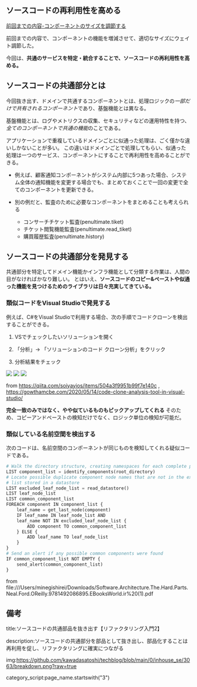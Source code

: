 

## ソースコードの再利用性を高める

[前回までの内容-コンポーネントのサイズを調節する](./3082_component_breakdown.md)

前回までの内容で、コンポーネントの機能を増減させて、適切なサイズにウェイト調節した。

今回は、**共通のサービスを特定・統合することで、ソースコードの再利用性を高める。**


## ソースコードの共通部分とは

今回抜き出す、ドメインで共通するコンポーネントとは、処理ロジックの*一部だけで共有されるコンポーネント*であり、基盤機能とは異なる。

基盤機能とは、ログやメトリクスの収集、セキュリティなどの運用特性を持つ、*全てのコンポーネントで共通の機能*のことである。

アプリケーションで重複しているドメインごとに似通った処理は、ごく僅かな違いしかないことが多い。
この違いはドメインごとで処理してもらい、似通った処理は一つのサービス、コンポーネントにすることで再利用性を高めることができる。

- 例えば、顧客通知コンポーネントがシステム内部に5つあった場合、システム全体の通知機能を変更する場合でも、まとめておくことで一回の変更で全てのコンポーネントを更新できる。

- 別の例だと、監査のために必要なコンポーネントをまとめることも考えられる
    - コンサーチチケット監査(penultimate.tiket)
    - チケット閲覧機能監査(penultimate.read_tiket)
    - 購買履歴監査(penultimate.history)


## ソースコードの共通部分を発見する

共通部分を特定してドメイン機能かインフラ機能として分類する作業は、人間の目がなければかなり難しい。
とはいえ、**ソースコードのコピー&ペーストや似通った機能を見つけるためのライブラリは日々充実してきている。**


### 類似コードをVisual Studioで発見する

例えば、C#をVisual Studioで利用する場合、次の手順でコードクローンを検出することができる。

1. VSでチェックしたいソリューションを開く

2. 「分析」→ 「ソリューションのコード クローン分析」をクリック

3. 分析結果をチェック

<img src="https://i0.wp.com/gowthamcbe.com/wp-content/uploads/2020/05/Matching-Clones.png?w=600&ssl=1">

<img src="https://i0.wp.com/gowthamcbe.com/wp-content/uploads/2020/05/Compare.png?w=600&ssl=1">

<img src="https://i0.wp.com/gowthamcbe.com/wp-content/uploads/2020/05/compare-result.jpg?w=1285&ssl=1">

from https://qiita.com/soiyayios/items/504a3f9951b99f7e140c , https://gowthamcbe.com/2020/05/14/code-clone-analysis-tool-in-visual-studio/

**完全一致のみではなく、やや似ているものもピックアップしてくれる**
そのため、コピーアンドペーストの検知だけでなく、ロジック単位の検知が可能だ。

### 類似している名前空間を検出する

次のコードは、名前空間のコンポーネントが同じものを検知してくれる疑似コードである。

```py
# Walk the directory structure, creating namespaces for each complete path
LIST component_list = identify_components(root_directory)
# Locate possible duplicate component node names that are not in the exclusion
# list stored in a datastore
LIST excluded_leaf_node_list = read_datastore()
LIST leaf_node_list
LIST common_component_list
FOREACH component IN component_list {
    leaf_name = get_last_node(component)
    IF leaf_name IN leaf_node_list AND
    leaf_name NOT IN excluded_leaf_node_list {
        ADD component TO common_component_list
    } ELSE {
        ADD leaf_name TO leaf_node_list
    }
}
# Send an alert if any possible common components were found
IF common_component_list NOT EMPTY {
    send_alert(common_component_list)
}
```

from file:///Users/minegishirei/Downloads/Software.Architecture.The.Hard.Parts.Neal.Ford.OReilly.9781492086895.EBooksWorld.ir%20(1).pdf











## 備考

title:ソースコードの共通部品を抜き出す【リファクタリング入門2】

description:ソースコードの共通部分を部品として抜き出し、部品化することは再利用を促し、リファクタリングに確実につながる

img:https://github.com/kawadasatoshi/techblog/blob/main/0/inhouse_se/3063/breakdown.png?raw=true

category_script:page_name.startswith("3")



